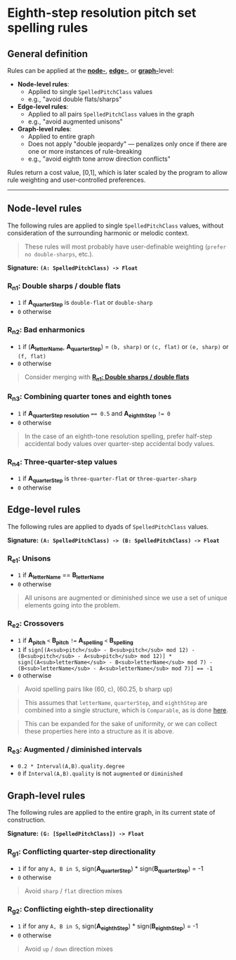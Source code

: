 # Eighth-step resolution pitch set spelling rules

## General definition

Rules can be applied at the [**node-**](#node-level), [**edge-**](#edge-level), or [**graph-**](#graph-level)level:

- **Node-level rules**:
  - Applied to single `SpelledPitchClass` values
  - e.g., "avoid double flats/sharps"
- **Edge-level rules**:
  - Applied to all pairs `SpelledPitchClass` values in the graph
  - e.g., "avoid augmented unisons"
- **Graph-level rules**:
  - Applied to entire graph
  - Does not apply "double jeopardy" — penalizes only once if there are one or more instances of rule-breaking
  - e.g., "avoid eighth tone arrow direction conflicts"
  
Rules return a cost value, [0,1], which is later scaled by the program to allow rule weighting and user-controlled preferences.

---

<a id="node-level"></a>
## Node-level rules

The following rules are applied to single `SpelledPitchClass` values, without consideration of the surrounding harmonic or melodic context.

> These rules will most probably have user-definable weighting (`prefer no double-sharps`, etc.).

**Signature:** **`(A: SpelledPitchClass) -> Float`**

<a id="double-sharps-double-flats"></a>
### R<sub>n1</sub>: Double sharps / double flats
* `1` if **A<sub>quarterStep</sub>** is `double-flat` or `double-sharp`
* `0` otherwise

<a id="bad-enharmonics"></a>
### R<sub>n2</sub>: Bad enharmonics
* `1` if (**A<sub>letterName</sub>**, **A<sub>quarterStep</sub>**) = `(b, sharp)` or `(c, flat)` or `(e, sharp)` or `(f, flat)`
* `0` otherwise

> Consider merging with [**R<sub>n1</sub>: Double sharps / double flats**](#double-sharps-double-flats)

<a id="combining-quarter-tones-eighth-tones"></a>
### R<sub>n3</sub>: Combining quarter tones and eighth tones
* `1` if **A<sub>quarterStep resolution</sub>** `== 0.5` and **A<sub>eighthStep</sub>** `!= 0`
* `0` otherwise

> In the case of an eighth-tone resolution spelling, prefer half-step accidental body values over quarter-step accidental body values. 

<a id="three-quarter-steps"></a>
### R<sub>n4</sub>: Three-quarter-step values
* `1` if **A<sub>quarterStep</sub>** is `three-quarter-flat` or `three-quarter-sharp`
* `0` otherwise

<a id="edge-level"></a>
## Edge-level rules

The following rules are applied to dyads of `SpelledPitchClass` values.

**Signature:** **`(A: SpelledPitchClass) -> (B: SpelledPitchClass) -> Float`**

<a id="unisons"></a>
### R<sub>e1</sub>: Unisons
* `1` if **A<sub>letterName</sub>** == **B<sub>letterName</sub>**
* `0` otherwise

> All unisons are augmented or diminished since we use a set of unique elements going into the problem.

<a id="crossovers/reacharound"></a>
### R<sub>e2</sub>: Crossovers 
* `1` if **A<sub>pitch</sub>** `<` **B<sub>pitch</sub>** `!=` **A<sub>spelling</sub>** `<` **B<sub>spelling</sub>**
* `1` if `sign[(A<sub>pitch</sub> - B<sub>pitch</sub> mod 12) - (B<sub>pitch</sub> - A<sub>pitch</sub> mod 12)] * sign[(A<sub>letterName</sub> - B<sub>letterName</sub> mod 7) - (B<sub>letterName</sub> - A<sub>letterName</sub> mod 7)] == -1` 
* `0` otherwise

> Avoid spelling pairs like (60, c), (60.25, b sharp up)

> This assumes that `letterName`, `quarterStep`, and `eighthStep` are combined into a single structure, which is `Comparable`, as is done [here](https://github.com/dn-m/PitchSpellingTools/blob/interval-classifier/PitchSpellingTools/PitchSpelling%2BComparable.swift).

> This can be expanded for the sake of uniformity, or we can collect these properties here into a structure as it is above.



<a id="augmented-diminished"></a>
### R<sub>e3</sub>: Augmented / diminished intervals
* `0.2 * Interval(A,B).quality.degree`
* `0` if `Interval(A,B).quality` is not `augmented` or `diminished`

<a id="graph-level"></a>
## Graph-level rules

The following rules are applied to the entire graph, in its current state of construction.

**Signature:** **`(G: [SpelledPitchClass]) -> Float`**

<a id="quarter-step-incompatibility"></a>
### R<sub>g1</sub>: Conflicting quarter-step directionality
* `1` if for any `A, B in S`, sign(**A<sub>quarterStep</sub>**) * sign(**B<sub>quarterStep</sub>**) = -1
* `0` otherwise

> Avoid `sharp` / `flat` direction mixes

<a id="eighth-step-incompatibility"></a>
### R<sub>g2</sub>: Conflicting eighth-step directionality
* `1` if for any `A, B in S`, sign(**A<sub>eighthStep</sub>**) * sign(**B<sub>eighthStep</sub>**) = -1
* `0` otherwise

> Avoid `up` / `down` direction mixes
